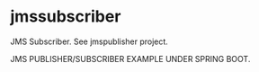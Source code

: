 # jmssubscriber
JMS Subscriber. See jmspublisher project.

JMS PUBLISHER/SUBSCRIBER EXAMPLE UNDER SPRING BOOT.
